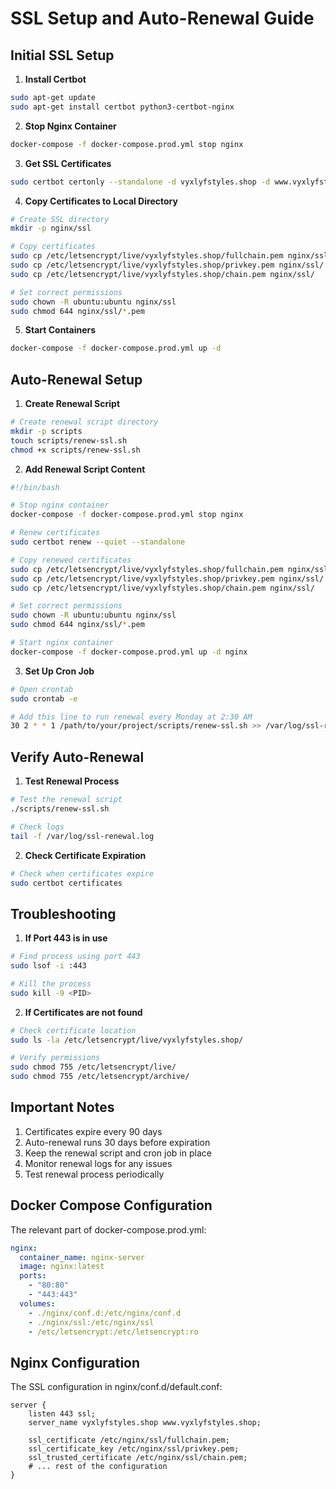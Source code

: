 # SSL Setup and Auto-Renewal Guide

## Initial SSL Setup

1. **Install Certbot**
```bash
sudo apt-get update
sudo apt-get install certbot python3-certbot-nginx
```

2. **Stop Nginx Container**
```bash
docker-compose -f docker-compose.prod.yml stop nginx
```

3. **Get SSL Certificates**
```bash
sudo certbot certonly --standalone -d vyxlyfstyles.shop -d www.vyxlyfstyles.shop
```

4. **Copy Certificates to Local Directory**
```bash
# Create SSL directory
mkdir -p nginx/ssl

# Copy certificates
sudo cp /etc/letsencrypt/live/vyxlyfstyles.shop/fullchain.pem nginx/ssl/
sudo cp /etc/letsencrypt/live/vyxlyfstyles.shop/privkey.pem nginx/ssl/
sudo cp /etc/letsencrypt/live/vyxlyfstyles.shop/chain.pem nginx/ssl/

# Set correct permissions
sudo chown -R ubuntu:ubuntu nginx/ssl
sudo chmod 644 nginx/ssl/*.pem
```

5. **Start Containers**
```bash
docker-compose -f docker-compose.prod.yml up -d
```

## Auto-Renewal Setup

1. **Create Renewal Script**
```bash
# Create renewal script directory
mkdir -p scripts
touch scripts/renew-ssl.sh
chmod +x scripts/renew-ssl.sh
```

2. **Add Renewal Script Content**
```bash
#!/bin/bash

# Stop nginx container
docker-compose -f docker-compose.prod.yml stop nginx

# Renew certificates
sudo certbot renew --quiet --standalone

# Copy renewed certificates
sudo cp /etc/letsencrypt/live/vyxlyfstyles.shop/fullchain.pem nginx/ssl/
sudo cp /etc/letsencrypt/live/vyxlyfstyles.shop/privkey.pem nginx/ssl/
sudo cp /etc/letsencrypt/live/vyxlyfstyles.shop/chain.pem nginx/ssl/

# Set correct permissions
sudo chown -R ubuntu:ubuntu nginx/ssl
sudo chmod 644 nginx/ssl/*.pem

# Start nginx container
docker-compose -f docker-compose.prod.yml up -d nginx
```

3. **Set Up Cron Job**
```bash
# Open crontab
sudo crontab -e

# Add this line to run renewal every Monday at 2:30 AM
30 2 * * 1 /path/to/your/project/scripts/renew-ssl.sh >> /var/log/ssl-renewal.log 2>&1
```

## Verify Auto-Renewal

1. **Test Renewal Process**
```bash
# Test the renewal script
./scripts/renew-ssl.sh

# Check logs
tail -f /var/log/ssl-renewal.log
```

2. **Check Certificate Expiration**
```bash
# Check when certificates expire
sudo certbot certificates
```

## Troubleshooting

1. **If Port 443 is in use**
```bash
# Find process using port 443
sudo lsof -i :443

# Kill the process
sudo kill -9 <PID>
```

2. **If Certificates are not found**
```bash
# Check certificate location
sudo ls -la /etc/letsencrypt/live/vyxlyfstyles.shop/

# Verify permissions
sudo chmod 755 /etc/letsencrypt/live/
sudo chmod 755 /etc/letsencrypt/archive/
```

## Important Notes

1. Certificates expire every 90 days
2. Auto-renewal runs 30 days before expiration
3. Keep the renewal script and cron job in place
4. Monitor renewal logs for any issues
5. Test renewal process periodically

## Docker Compose Configuration

The relevant part of docker-compose.prod.yml:
```yaml
nginx:
  container_name: nginx-server
  image: nginx:latest
  ports:
    - "80:80"
    - "443:443"
  volumes:
    - ./nginx/conf.d:/etc/nginx/conf.d
    - ./nginx/ssl:/etc/nginx/ssl
    - /etc/letsencrypt:/etc/letsencrypt:ro
```

## Nginx Configuration

The SSL configuration in nginx/conf.d/default.conf:
```nginx
server {
    listen 443 ssl;
    server_name vyxlyfstyles.shop www.vyxlyfstyles.shop;

    ssl_certificate /etc/nginx/ssl/fullchain.pem;
    ssl_certificate_key /etc/nginx/ssl/privkey.pem;
    ssl_trusted_certificate /etc/nginx/ssl/chain.pem;
    # ... rest of the configuration
}
``` 